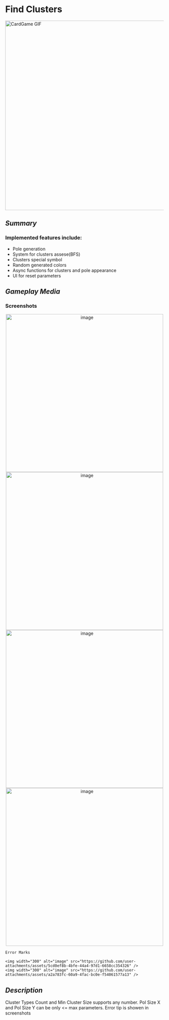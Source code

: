 # **Find Clusters**


<img src="https://github.com/user-attachments/assets/294263a2-ac45-4137-9614-b27eb19c0a32" alt="CardGame GIF" width="600" />

## *Summary*

### Implemented features include:
- Pole generation
- System for clusters assese(BFS)
- Clusters special symbol
- Random generated colors
- Async functions for clusters and pole appearance
- UI for reset parameters 

## *Gameplay Media*

  ### Screenshots

  <p align="center">
    <img width="500" alt="image" src="https://github.com/user-attachments/assets/5c9fc486-fa3e-4b3c-87a7-c7dea282b729" />
    <img width="500" alt="image" src="https://github.com/user-attachments/assets/6968c23a-8038-49dd-bd78-620744e9b01a" />
    <img width="500" alt="image" src="https://github.com/user-attachments/assets/46765927-ca5f-49e5-a073-0f100fc56dc8"  />
    <img width="500" alt="image" src="https://github.com/user-attachments/assets/7d25afa9-573a-4293-9750-44627016ed47" />
  
    Error Marks
    
    <img width="300" alt="image" src="https://github.com/user-attachments/assets/5cd0ef8b-4bfe-44a4-97d1-6658cc354326" />
    <img width="300" alt="image" src="https://github.com/user-attachments/assets/a2a783fc-60a9-4fac-bc0e-f54061577a13" />

  </p>

</details>

## *Description*
Cluster Types Count and Min Cluster Size supports any number. Pol Size X and Pol Size Y can be only <= max parameters. Error tip is showen in screenshots 

